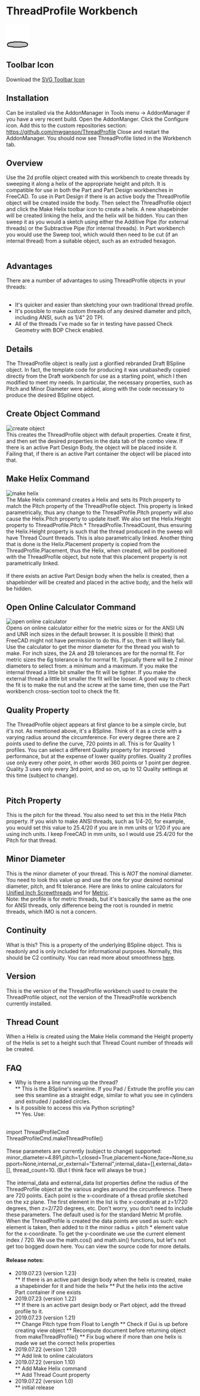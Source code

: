 # ThreadProfile Workbench
<img src="Resources/icons/ThreadProfileLogo.png" alt="icon">

## Toolbar Icon
Download the <a href = "https://github.com/mwganson/ThreadProfile/blob/master/Resources/icons/ThreadProfileSVGLogo.svg">SVG Toolbar Icon</a><br/>

## Installation
Can be installed via the AddonManager in Tools menu -> AddonManager if you have a very recent build.  Open the AddonManger.  Click the Configure icon.  Add this to the custom repositories section: https://github.com/mwganson/ThreadProfile  Close and restart the AddonManager.  You should now see ThreadProfile listed in the Workbench tab.
<br/>
## Overview
Use the 2d profile object created with this workbench to create threads by sweeping it along a helix of the appropriate height and pitch.  It is compatible for use in both the Part and Part Design workbenches in FreeCAD.  To use in Part Design if there is an active body the ThreadProfile object will be created inside the body.  Then select the ThreadProfile object and click the Make Helix toolbar icon to create a helix.  A new shapebinder will be created linking the helix, and the helix will be hidden.  You can then sweep it as you would a sketch using either the Additive Pipe (for external threads) or the Subtractive Pipe (for internal threads).  In Part workbench you would use the Sweep tool, which would then need to be cut (if an internal thread) from a suitable object, such as an extruded hexagon.<br/>
<br/>
## Advantages
There are a number of advantages to using ThreadProfile objects in your threads:<br/>
<br/>
* It's quicker and easier than sketching your own traditional thread profile.<br/>
* It's possible to make custom threads of any desired diameter and pitch, including ANSI, such as 1/4" 20 TPI.<br/>
* All of the threads I've made so far in testing have passed Check Geometry with BOP Check enabled.<br/>

## Details
The ThreadProfile object is really just a glorified rebranded Draft BSpline object.  In fact, the template code for producing it was unabashedly copied directly from the Draft workbench for use as a starting point, which I then modified to meet my needs.  In particular, the necessary properties, such as Pitch and Minor Diameter were added, along with the code necessary to produce the desired BSpline object.<br/>

## Create Object Command
<img src="https://github.com/mwganson/ThreadProfile/blob/master/Resources/icons/CreateObject.png" alt="create object"><br/>
This creates the ThreadProfile object with default properties.  Create it first, and then set the desired properties in the data tab of the combo view.  If there is an active Part Design Body, the object will be placed inside it.  Failing that, if there is an active Part container the object will be placed into that.

## Make Helix Command
<img src="https://github.com/mwganson/ThreadProfile/blob/master/Resources/icons/MakeHelix.png" alt="make helix"><br/>
The Make Helix command creates a Helix and sets its Pitch property to match the Pitch property of the ThreadProfile object.  This property is linked parametrically, thus any change to the ThreadProfile.Pitch property will also cause the Helix.Pitch property to update itself.  We also set the Helix.Height property to ThreadProfile.Pitch * ThreadProfile.ThreadCount, thus ensuring the Helix.Height property is such that the thread produced in the sweep will have Thread Count threads.  This is also parametrically linked.  Another thing that is done is the Helix.Placement property is copied from the ThreadProfile.Placement, thus the Helix, when created, will be positioned with the ThreadProfile object, but note that this placement property is not parametrically linked.<br/>
<br/>
If there exists an active Part Design body when the helix is created, then a shapebinder will be created and placed in the active body, and the helix will be hidden.<br/>

## Open Online Calculator Command
<img src="https://github.com/mwganson/ThreadProfile/blob/master/Resources/icons/OpenOnlineCalculator.png" alt="open online calculator"><br/>
Opens on online calculator either for the metric sizes or for the ANSI UN and UNR inch sizes in the default browser.  It is possible (I think) that FreeCAD might not have permission to do this.  If so, then it will likely fail.  Use the calculator to get the minor diameter for the thread you wish to make.  For inch sizes, the 2A and 2B tolerances are for the normal fit.  For metric sizes the 6g tolerance is for normal fit.  Typically there will be 2 minor diameters to select from: a minimum and a maximum.  If you make the internal thread a little bit smaller the fit will be tighter.  If you make the external thread a little bit smaller the fit will be looser.  A good way to check the fit is to make the nut and the screw at the same time, then use the Part workbench cross-section tool to check the fit.

## Quality Property
The ThreadProfile object appears at first glance to be a simple circle, but it's not.  As mentioned above, it's a BSpline.  Think of it as a circle with a varying radius around the circumference.  For every degree there are 2 points used to define the curve, 720 points in all.  This is for Quality 1 profiles.  You can select a different Quality property for improved performance, but at the expense of lower quality profiles.  Quality 2 profiles use only every other point, in other words 360 points or 1 point per degree.  Quality 3 uses only every 3rd point, and so on, up to 12 Quality settings at this time (subject to change).<br/>
<br/>

## Pitch Property
This is the pitch for the thread.  You also need to set this in the Helix Pitch property.  If you wish to make ANSI threads, such as 1/4-20, for example, you would set this value to 25.4/20 if you are in mm units or 1/20 if you are using inch units.  I keep FreeCAD in mm units, so I would use 25.4/20 for the Pitch for that thread.<br/>

## Minor Diameter
This is the minor diameter of your thread.  This is *NOT* the nominal diameter.  You need to look this value up and use the one for your desired nominal diameter, pitch, and fit tolerance.  Here are links to online calculators for <a href="https://www.amesweb.info/Screws/AsmeUnifiedInchScrewThread.aspx">Unified Inch Screwthreads</a> and for <a href="https://www.amesweb.info/Screws/IsoMetricScrewThread.aspx">Metric</a>.<br/>  Note: the profile is for metric threads, but it's basically the same as the one for ANSI threads, only difference being the root is rounded in metric threads, which IMO is not a concern.<br/>
## Continuity
What is this?  This is a property of the underlying BSpline object.  This is readonly and is only included for informational purposes.  Normally, this should be C2 continuity.  You can read more about smoothness <a href="https://en.wikipedia.org/wiki/Smoothness">here</a>.<br/>
## Version
This is the version of the ThreadProfile workbench used to create the ThreadProfile object, not the version of the ThreadProfile workbench currently installed.<br/>
## Thread Count
When a Helix is created using the Make Helix command the Height property of the Helix is set to a height such that Thread Count number of threads will be created.

## FAQ
* Why is there a line running up the thread?<br/>
** This is the BSpline's seamline.  If you Pad / Extrude the profile you can see this seamline as a straight edge, similar to what you see in cylinders and extruded / padded circles.<br/>
* Is it possible to access this via Python scripting?<br/>
** Yes.  Use:<br/>
<br/>
import ThreadProfileCmd<br/>
ThreadProfileCmd.makeThreadProfile()<br/>
<br/>
These parameters are currently (subject to change) supported: minor_diameter=4.891,pitch=1,closed=True,placement=None,face=None,support=None,internal_or_external="External",internal_data=[],external_data=[], thread_count=10.  (But I think face will always be true.)<br/>
<br/>
The internal_data and external_data list properties define the radius of the ThreadProfile object at the various angles around the circumference.  There are 720 points.  Each point is the x-coordinate of a thread profile sketched on the xz plane. The first element in the list is the x-coordinate at z=1/720 degrees, then z=2/720 degrees, etc.  Don't worry, you don't need to include these parameters.  The default used is for the standard Metric M profile.  When the ThreadProfile is created the data points are used as such: each element is taken, then added to it the minor radius + pitch * element value for the x-coordinate.  To get the y-coordinate we use the current element index / 720.  We use the math.cos() and math.sin() functions, but let's not get too bogged down here.  You can view the source code for more details.<br/>

#### Release notes:<br/>
* 2019.07.23 (version 1.23)<br/>
** If there is an active part design body when the helix is created, make a shapebinder for it and hide the helix
** Put the helix into the active Part container if one exists
* 2019.07.23 (version 1.22)<br/>
** If there is an active part design body or Part object, add the thread profile to it.
* 2019.07.23 (version 1.21)<br/>
** Change Pitch type from Float to Length
** Check if Gui is up before creating view object
** Recompute document before returning object from makeThreadProfile()
** Fix bug where if more than one helix is made we set the correct helix properties
* 2019.07.22 (version 1.20)<br/>
** Add link to online calculators<br/>
* 2019.07.22 (version 1.10)<br/>
** Add Make Helix command<br/>
** Add Thread Count property<br/>
* 2019.07.22 (version 1.0)<br/>
** initial release<br/>
